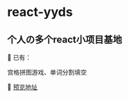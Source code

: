 # react-yyds
## 个人の多个react小项目基地

📖 已有：

宫格拼图游戏、单词分割填空

🎿 <a href="http://xlboy.cn/react-yyds/" target="_blank">预览地址</a>